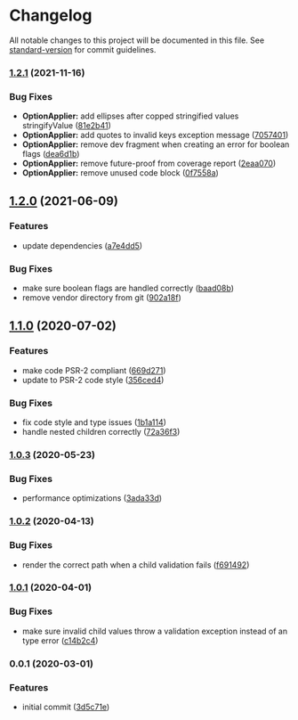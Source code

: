 # Changelog

All notable changes to this project will be documented in this file. See [standard-version](https://github.com/conventional-changelog/standard-version) for commit guidelines.

### [1.2.1](https://github.com/Neunerlei/options-php/compare/v1.2.0...v1.2.1) (2021-11-16)


### Bug Fixes

* **OptionApplier:** add ellipses after copped stringified values stringifyValue ([81e2b41](https://github.com/Neunerlei/options-php/commit/81e2b413563e9c67b271928f3cf88cd54e9b4915))
* **OptionApplier:** add quotes to invalid keys exception message ([7057401](https://github.com/Neunerlei/options-php/commit/7057401120a194cd301ced13102f4528ade9ca05))
* **OptionApplier:** remove dev fragment when creating an error for boolean flags ([dea6d1b](https://github.com/Neunerlei/options-php/commit/dea6d1b4277824ec392f6df94c554e794dda8f1b))
* **OptionApplier:** remove future-proof from coverage report ([2eaa070](https://github.com/Neunerlei/options-php/commit/2eaa070998c90170701f233e8bfcc1828e4d8d3f))
* **OptionApplier:** remove unused code block ([0f7558a](https://github.com/Neunerlei/options-php/commit/0f7558aa6f9a2dc3b09045923ad1e5ff57507c92))

## [1.2.0](https://github.com/Neunerlei/options-php/compare/v1.1.0...v1.2.0) (2021-06-09)


### Features

* update dependencies ([a7e4dd5](https://github.com/Neunerlei/options-php/commit/a7e4dd55c04f8fc3f4511941bf94dab7447b939a))


### Bug Fixes

* make sure boolean flags are handled correctly ([baad08b](https://github.com/Neunerlei/options-php/commit/baad08b1522ca4e38fc6ab618afbc315bb1e60f4))
* remove vendor directory from git ([902a18f](https://github.com/Neunerlei/options-php/commit/902a18f5bf181954b6e231a7eb3ea936e1121e0d))

## [1.1.0](https://github.com/Neunerlei/options-php/compare/v1.0.3...v1.1.0) (2020-07-02)


### Features

* make code PSR-2 compliant ([669d271](https://github.com/Neunerlei/options-php/commit/669d27151b3b81e52acfae188d15fb16638a863a))
* update to PSR-2 code style ([356ced4](https://github.com/Neunerlei/options-php/commit/356ced439f4095c79e0842e26a0a94ec332a1e64))


### Bug Fixes

* fix code style and type issues ([1b1a114](https://github.com/Neunerlei/options-php/commit/1b1a11410042d08fdb1ad38525f0ac17faea11c4))
* handle nested children correctly ([72a36f3](https://github.com/Neunerlei/options-php/commit/72a36f3dfff90683ad6c2e1561c66e19a7ae5c7a))

### [1.0.3](https://github.com/Neunerlei/options-php/compare/v1.0.2...v1.0.3) (2020-05-23)


### Bug Fixes

* performance optimizations ([3ada33d](https://github.com/Neunerlei/options-php/commit/3ada33ddc9c907f05def77c3ab3b705cc58708ec))

### [1.0.2](https://github.com/Neunerlei/options-php/compare/v1.0.1...v1.0.2) (2020-04-13)


### Bug Fixes

* render the correct path when a child validation fails ([f691492](https://github.com/Neunerlei/options-php/commit/f6914928992e96620c72957939a0145a116a4d8b))

### [1.0.1](https://github.com/Neunerlei/options-php/compare/v1.0.0...v1.0.1) (2020-04-01)


### Bug Fixes

* make sure invalid child values throw a validation exception instead of an type error ([c14b2c4](https://github.com/Neunerlei/options-php/commit/c14b2c43c5352edd701df0fbaee4b5e00d74bac4))

### 0.0.1 (2020-03-01)


### Features

* initial commit ([3d5c71e](https://github.com/Neunerlei/options-php/commit/3d5c71e7ab3e2669b488845871cc1fe1d6676182))
